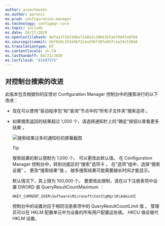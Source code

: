 ```yaml
---
author: aczechowski
ms.author: aaroncz
ms.prod: configuration-manager
ms.technology: configmgr-core
ms.topic: include
ms.date: 10/17/2019
ms.openlocfilehash: 6d7aa1f1b23d6e72a8a1c30041bfa6704dfe8f69
ms.sourcegitcommit: bbf820c35414bf2cba356f30fe047c1a34c5384d
ms.translationtype: HT
ms.contentlocale: zh-CN
ms.lasthandoff: 04/21/2020
ms.locfileid: "81697575"
---
```

## <a name="improvements-to-console-search"></a><a name="bkmk_search"></a> 对控制台搜索的改进

此版本包含根据你的反馈对 Configuration Manager 控制台中的搜索进行的以下改进：

- 现在可以使用“驱动程序包”和“查询”节点中的“所有子文件夹”搜索选项    。<!--2841181,5424892-->

- 如果搜索返回的结果超过 1,000 个，请选择通知栏上的“确定”按钮以查看更多结果  。<!--4640570-->

    ![搜索结果过多的通知栏的屏幕截图](../../media/4640570-search-too-many-results.png)

    > [!TIP]
    > 搜索结果的默认限制为 1,000 个。 可以更改此默认值。 在 Configuration Manager 控制台中，转到功能区的“搜索”选项卡  。 在“选项”组中，选择“搜索设置”   。 更改“搜索结果”值  。 越多搜索结果可能需要越长时间才能显示。
    >
    > 默认情况下，其上限为 100,000 个。 要更改此限制，请在以下注册表项中设置 DWORD 值 QueryResultCountMaximum  ：
    >
    > `HKEY_CURRENT_USER\Software\Microsoft\ConfigMgr10\AdminUI`
    >
    > 控制台中的设置对应于相同注册表项中的 QueryResultCountLimit 值  。 管理员可以在 HKLM 配置单元中为设备的所有用户配置这些值。 HKCU 值会替代 HKLM 设置。
